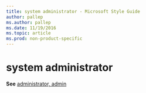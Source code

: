 ```yaml
---
title: system administrator - Microsoft Style Guide
author: pallep
ms.author: pallep
ms.date: 11/19/2016
ms.topic: article
ms.prod: non-product-specific
---
```


# system administrator

**See** [administrator, admin](/style-guide/a-z-word-list-term-collections/a/administrator-admin)
